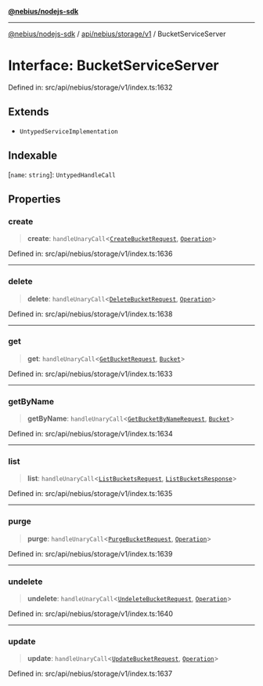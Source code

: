 [**@nebius/nodejs-sdk**](../../../../../README.md)

---

[@nebius/nodejs-sdk](../../../../../README.md) / [api/nebius/storage/v1](../README.md) / BucketServiceServer

# Interface: BucketServiceServer

Defined in: src/api/nebius/storage/v1/index.ts:1632

## Extends

- `UntypedServiceImplementation`

## Indexable

\[`name`: `string`\]: `UntypedHandleCall`

## Properties

### create

> **create**: `handleUnaryCall`\<[`CreateBucketRequest`](CreateBucketRequest.md), [`Operation`](../../../common/v1/interfaces/Operation.md)\>

Defined in: src/api/nebius/storage/v1/index.ts:1636

---

### delete

> **delete**: `handleUnaryCall`\<[`DeleteBucketRequest`](DeleteBucketRequest.md), [`Operation`](../../../common/v1/interfaces/Operation.md)\>

Defined in: src/api/nebius/storage/v1/index.ts:1638

---

### get

> **get**: `handleUnaryCall`\<[`GetBucketRequest`](GetBucketRequest.md), [`Bucket`](Bucket.md)\>

Defined in: src/api/nebius/storage/v1/index.ts:1633

---

### getByName

> **getByName**: `handleUnaryCall`\<[`GetBucketByNameRequest`](GetBucketByNameRequest.md), [`Bucket`](Bucket.md)\>

Defined in: src/api/nebius/storage/v1/index.ts:1634

---

### list

> **list**: `handleUnaryCall`\<[`ListBucketsRequest`](ListBucketsRequest.md), [`ListBucketsResponse`](ListBucketsResponse.md)\>

Defined in: src/api/nebius/storage/v1/index.ts:1635

---

### purge

> **purge**: `handleUnaryCall`\<[`PurgeBucketRequest`](PurgeBucketRequest.md), [`Operation`](../../../common/v1/interfaces/Operation.md)\>

Defined in: src/api/nebius/storage/v1/index.ts:1639

---

### undelete

> **undelete**: `handleUnaryCall`\<[`UndeleteBucketRequest`](UndeleteBucketRequest.md), [`Operation`](../../../common/v1/interfaces/Operation.md)\>

Defined in: src/api/nebius/storage/v1/index.ts:1640

---

### update

> **update**: `handleUnaryCall`\<[`UpdateBucketRequest`](UpdateBucketRequest.md), [`Operation`](../../../common/v1/interfaces/Operation.md)\>

Defined in: src/api/nebius/storage/v1/index.ts:1637
